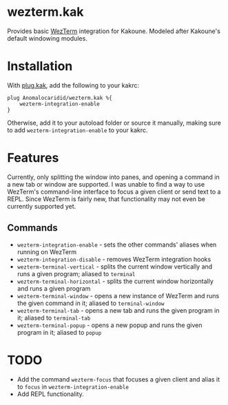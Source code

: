 # wezterm.kak
Provides basic [WezTerm](https://github.com/wez/wezterm) integration for Kakoune. Modeled after Kakoune's default windowing modules.

# Installation
With [plug.kak](https://github.com/andreyorst/plug.kak), add the following to your kakrc:

    plug Anomalocaridid/wezterm.kak %{
        wezterm-integration-enable
    }

Otherwise, add it to your autoload folder or source it manually, making sure to add `wezterm-integration-enable` to your kakrc.

# Features
Currently, only splitting the window into panes, and opening a command in a new tab or window are supported. I was unable to find a way to use WezTerm's command-line interface to focus a given client or send text to a REPL. Since WezTerm is fairly new, that functionality may not even be currently supported yet.

## Commands
* `wezterm-integration-enable` - sets the other commands' aliases when running on WezTerm
* `wezterm-integration-disable` - removes WezTerm integration hooks
* `wezterm-terminal-vertical` - splits the current window vertically and runs a given program; aliased to `terminal`
* `wezterm-terminal-horizontal` - splits the current window horizontally and runs a given program
* `wezterm-terminal-window` - opens a new instance of WezTerm and runs the given command in it; aliased to `terminal-window`
* `wezterm-terminal-tab` - opens a new tab and runs the given program in it; aliased to `terminal-tab`
* `wezterm-terminal-popup` - opens a new popup and runs the given program in it; aliased to `popup`

# TODO
* Add the command `wezterm-focus` that focuses a given client and alias it to `focus` in `wezterm-integration-enable`
* Add REPL functionality.
